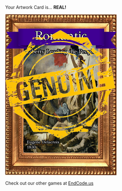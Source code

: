 Your Artwork Card is... 
  **REAL!**
 
 ![alt text](ArtworLiberty_Leading_the_People_Real[face,1].png?raw=true "Artwork Card")  
 
 
 
 
 
 Check out our other games at [EndCode.us](https://endcode.us/)